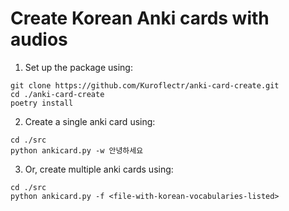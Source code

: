 # Create Korean Anki cards with audios


1. Set up the package using: 
```
git clone https://github.com/Kuroflectr/anki-card-create.git
cd ./anki-card-create
poetry install
```

2. Create a single anki card using: 
```
cd ./src
python ankicard.py -w 안녕하세요
```

3. Or, create multiple anki cards using: 
```
cd ./src
python ankicard.py -f <file-with-korean-vocabularies-listed>
```